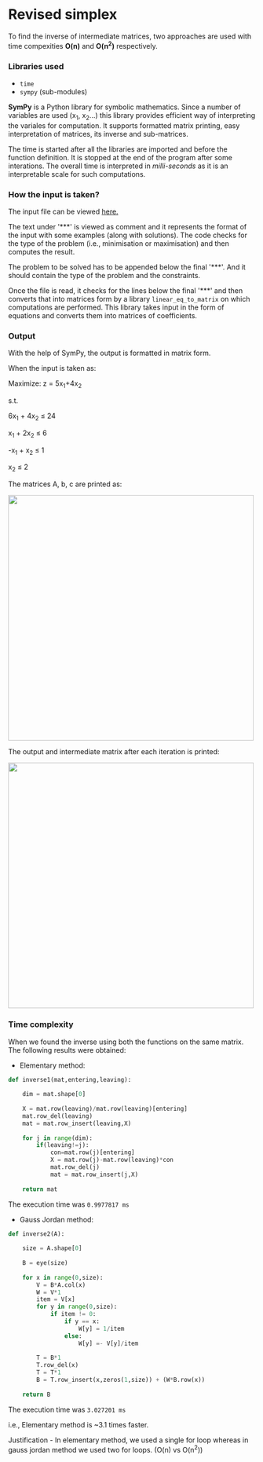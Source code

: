 # Revised simplex 

To find the inverse of intermediate matrices, two approaches are used with time compexities __O(n)__ and __O(n<sup>2</sup>)__ respectively.

### Libraries used

+ ```time```
+ ```sympy``` (sub-modules)

__SymPy__ is a Python library for symbolic mathematics. Since a number of variables are used (x<sub>1</sub>, x<sub>2</sub>...) this library provides efficient way of interpreting the variales for computation. It supports formatted matrix printing, easy interpretation of matrices, its inverse and sub-matrices. 

The time is started after all the libraries are imported and before the function definition. It is stopped at the end of the program after some interations. The overall time is interpreted in *milli-seconds* as it is an interpretable scale for such computations.

### How the input is taken?

The input file can be viewed [here.](https://github.com/Yashi1011/Computer-Based-Optimization-Techniques/blob/master/input.txt)

The text under '\*\*\*' is viewed as comment and it represents the format of the input with some examples (along with solutions). 
The code checks for the type of the problem (i.e., minimisation or maximisation) and then computes the result. 

The problem to be solved has to be appended below the final '\*\*\*'. And it should contain the type of the problem and the constraints.

Once the file is read, it checks for the lines below the final '\*\*\*' and then converts that into matrices form by a library ```linear_eq_to_matrix``` on which computations are performed. This library takes input in the form of equations and converts them into matrices of coefficients.

### Output 

With the help of SymPy, the output is formatted in matrix form. 

When the input is taken as:

Maximize:
z = 5x<sub>1</sub>+4x<sub>2</sub>
      
s.t.

6x<sub>1</sub> + 4x<sub>2</sub> &le; 24

x<sub>1</sub> + 2x<sub>2</sub> &le; 6

-x<sub>1</sub> + x<sub>2</sub> &le; 1

x<sub>2</sub> &le; 2

The matrices A, b, c are printed as:

<img src="https://github.com/Yashi1011/Computer-Based-Optimization-Techniques/blob/master/samples/abc.PNG" height = 500>

The output and intermediate matrix after each iteration is printed:

<img src="https://github.com/Yashi1011/Computer-Based-Optimization-Techniques/blob/master/samples/output.PNG" height = 500>

### Time complexity

When we found the inverse using both the functions on the same matrix. The following results were obtained:

+ Elementary method:

```python
def inverse1(mat,entering,leaving):
    
    dim = mat.shape[0]
    
    X = mat.row(leaving)/mat.row(leaving)[entering]
    mat.row_del(leaving)
    mat = mat.row_insert(leaving,X)
    
    for j in range(dim):
        if(leaving!=j):
            con=mat.row(j)[entering]
            X = mat.row(j)-mat.row(leaving)*con
            mat.row_del(j)
            mat = mat.row_insert(j,X)
            
    return mat
```

The execution time was `0.9977817 ms`

+ Gauss Jordan method:

```python
def inverse2(A):
    
    size = A.shape[0]
    
    B = eye(size)
    
    for x in range(0,size):
        V = B*A.col(x)
        W = V*1
        item = V[x]
        for y in range(0,size):
            if item != 0:
                if y == x:
                    W[y] = 1/item
                else:
                    W[y] =- V[y]/item
                    
        T = B*1
        T.row_del(x)
        T = T*1
        B = T.row_insert(x,zeros(1,size)) + (W*B.row(x))
        
    return B
```

The execution time was `3.027201 ms`

i.e., Elementary method is ~3.1 times faster.

Justification - In elementary method, we used a single for loop whereas in gauss jordan method we used two for loops. (O(n) vs O(n<sup>2</sup>))
